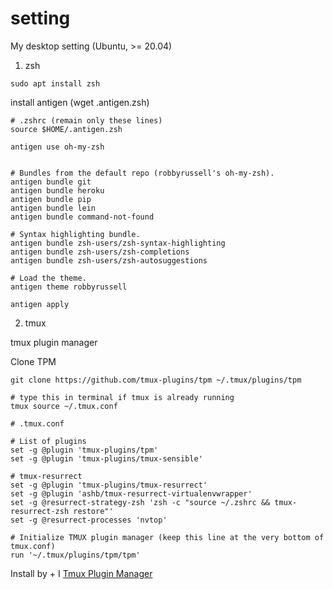 # setting
My desktop setting (Ubuntu, >= 20.04)

1. zsh

```
sudo apt install zsh
```
install antigen
(wget .antigen.zsh)
```
# .zshrc (remain only these lines)
source $HOME/.antigen.zsh

antigen use oh-my-zsh


# Bundles from the default repo (robbyrussell's oh-my-zsh).
antigen bundle git
antigen bundle heroku
antigen bundle pip
antigen bundle lein
antigen bundle command-not-found

# Syntax highlighting bundle.
antigen bundle zsh-users/zsh-syntax-highlighting
antigen bundle zsh-users/zsh-completions
antigen bundle zsh-users/zsh-autosuggestions

# Load the theme.
antigen theme robbyrussell

antigen apply
```
   
2. tmux

tmux plugin manager

Clone TPM
```
git clone https://github.com/tmux-plugins/tpm ~/.tmux/plugins/tpm
```

```
# type this in terminal if tmux is already running
tmux source ~/.tmux.conf
```

```
# .tmux.conf

# List of plugins
set -g @plugin 'tmux-plugins/tpm'
set -g @plugin 'tmux-plugins/tmux-sensible'

# tmux-resurrect
set -g @plugin 'tmux-plugins/tmux-resurrect'
set -g @plugin 'ashb/tmux-resurrect-virtualenvwrapper'
set -g @resurrect-strategy-zsh 'zsh -c "source ~/.zshrc && tmux-resurrect-zsh restore"'
set -g @resurrect-processes 'nvtop'

# Initialize TMUX plugin manager (keep this line at the very bottom of tmux.conf)
run '~/.tmux/plugins/tpm/tpm'
```

Install by <C-b> + I [Tmux Plugin Manager](https://github.com/tmux-plugins/tpm)
